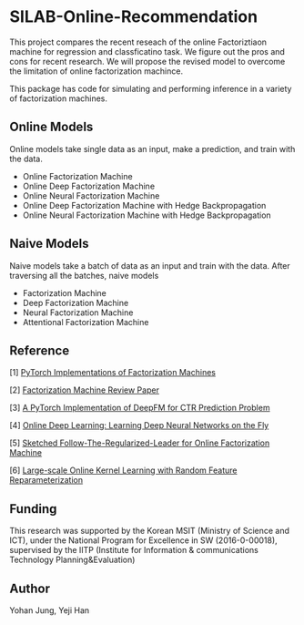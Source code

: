 # SILAB-Online-Recommendation

This project compares the recent reseach of the online Factoriztiaon machine for regression and classficatino task. We figure out the pros and cons for recent research. We will propose the revised model to overcome the limitation of online factorization machince.

This package has code for simulating and performing inference in a variety of factorization machines.


## Online Models
Online models take single data as an input, make a prediction, and train with the data.
* Online Factorization Machine
* Online Deep Factorization Machine
* Online Neural Factorization Machine
* Online Deep Factorization Machine with Hedge Backpropagation
* Online Neural Factorization Machine with Hedge Backpropagation


## Naive Models
Naive models take a batch of data as an input and train with the data. After traversing all the batches, naive models 
* Factorization Machine
* Deep Factorization Machine
* Neural Factorization Machine
* Attentional Factorization Machine


## Reference
[1] [PyTorch Implementations of Factorization Machines](https://github.com/nzc/dnn_ctr)

[2] [Factorization Machine Review Paper](https://github.com/rixwew/pytorch-fm)

[3] [A PyTorch Implementation of DeepFM for CTR Prediction Problem](https://github.com/chenxijun1029/DeepFM_with_PyTorch)

[4] [Online Deep Learning: Learning Deep Neural Networks on the Fly](https://github.com/phquang/OnlineDeepLearning/tree/master/src)

[5] [Sketched Follow-The-Regularized-Leader for Online Factorization Machine](https://github.com/bmdy/SFTRL)

[6] [Large-scale Online Kernel Learning with Random Feature Reparameterization](https://github.com/tund/RRF )


## Funding
This research was supported by the Korean MSIT (Ministry of Science and ICT), under the National Program for Excellence in SW (2016-0-00018), supervised by the IITP (Institute for Information & communications Technology Planning&Evaluation)

## Author
Yohan Jung, Yeji Han
